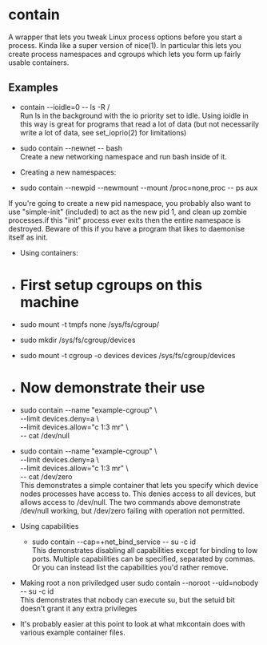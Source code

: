 contain
=======

A wrapper that lets you tweak Linux process options before you start a process.
Kinda like a super version of nice(1).  In particular this lets you create
process namespaces and cgroups which lets you form up fairly usable containers.

Examples
-------

* contain --ioidle=0 -- ls -R /  
Run ls in the background with the io priority set to idle.  Using ioidle in this
way is great for programs that read a lot of data (but not necessarily write a
lot of data, see set\_ioprio(2) for limitations)
 
* sudo contain --newnet -- bash  
Create a new networking namespace and run bash inside of it.

* Creating a new namespaces:
 * sudo contain --newpid --newmount --mount /proc=none,proc -- ps aux

If you're going to create a new pid namespace, you probably also want to use
"simple-init" (included) to act as the new pid 1, and clean up zombie processes.if this "init" process ever exits then the entire namespace is destroyed.
Beware of this if you have a program that likes to daemonise itself as init.

* Using containers:
 * # First setup cgroups on this machine
 * sudo mount -t tmpfs none /sys/fs/cgroup/
 * sudo mkdir /sys/fs/cgroup/devices
 * sudo mount -t cgroup -o devices devices /sys/fs/cgroup/devices
 * # Now demonstrate their use
 * sudo contain --name "example-cgroup" \\   
  --limit devices.deny=a \\   
  --limit devices.allow="c 1:3 mr" \\  
  -- cat /dev/null
 * sudo contain --name "example-cgroup" \\  
  --limit devices.deny=a \\  
  --limit devices.allow="c 1:3 mr" \\  
  -- cat /dev/zero  
This demonstrates a simple container that lets you specify which device nodes
processes have access to.  This denies access to all devices, but allows access
to /dev/null.  The two commands above demonstrate /dev/null working, but
/dev/zero failing with operation not permitted.

* Using capabilities
  * sudo contain --cap=+net\_bind\_service -- su -c id  
This demonstrates disabling all capabilities except for binding to low ports.
Multiple capabilities can be specified, separated by commas.  Or you can instead
list the capabilities you'd rather remove.

* Making root a non priviledged user
   sudo contain --noroot --uid=nobody -- su -c id  
This demonstrates that nobody can execute su, but the setuid bit doesn't grant
it any extra privileges

* It's probably easier at this point to look at what mkcontain does with various
example container files.


